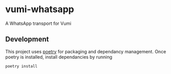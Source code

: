 # vumi-whatsapp
A WhatsApp transport for Vumi


## Development
This project uses [poetry](https://python-poetry.org/docs/) for packaging and
dependancy management. Once poetry is installed, install dependancies by running
```bash
poetry install
```
